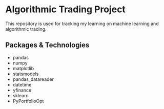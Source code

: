 # Algorithmic Trading Project

This repository is used for tracking my learning on machine learning and algorithmic trading.

## Packages & Technologies

- pandas
- numpy
- matplotlib
- statsmodels
- pandas_datareader
- datetime
- yfinance
- sklearn
- PyPortfolioOpt


